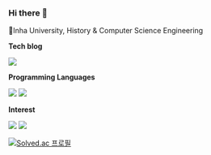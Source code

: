 ### Hi there 👋

🌱Inha University, History & Computer Science Engineering


**Tech blog**

<a href="https://velog.io/@lxxyxin" target="_blank"><img src="https://img.shields.io/badge/Velog-20C997?style=flat-square&logo=Velog&logoColor=white"/></a>
 
 **Programming Languages**
 
<img src="https://img.shields.io/badge/C++-00599C?style=flat-square&logo=Cplusplus&logoColor=white">  <img src="https://img.shields.io/badge/Java-007396?style=flat-square&logo=Java&logoColor=white">

**Interest**

<img src="https://img.shields.io/badge/Spring-6DB33F?style=flat-square&logo=Spring&logoColor=white"> <img src="https://img.shields.io/badge/Spring Boot-6DB33F?style=flat-square&logo=Spring Boot&logoColor=white">



[![Solved.ac
프로필](http://mazassumnida.wtf/api/generate_badge?boj=yxin)](https://solved.ac/yxin)   



<!--
**lxxyxin/lxxyxin** is a ✨ _special_ ✨ repository because its `README.md` (this file) appears on your GitHub profile.

Here are some ideas to get you started:

- 🔭 I’m currently working on ...
- 🌱 I’m currently learning ...
- 👯 I’m looking to collaborate on ...
- 🤔 I’m looking for help with ...
- 💬 Ask me about ...
- 📫 How to reach me: ...
- 😄 Pronouns: ...
- ⚡ Fun fact: ...
-->
